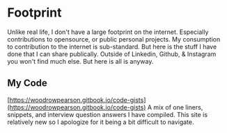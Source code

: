 # Footprint

Unlike real life, I don't have a large footprint on the internet. Especially contributions to opensource, or public personal projects. My consumption to contribution to the internet is sub-standard. But here is the stuff I have done that I can share publically. Outside of Linkedin, Github, & Instagram you won't find much else. But here is all is anyway.

## My Code
[https://woodrowpearson.gitbook.io/code-gists](https://woodrowpearson.gitbook.io/code-gists)
A mix of one liners, snippets, and interview question answers I have compiled. This site is relatively new so I apologize for it being a bit difficult to navigate.
